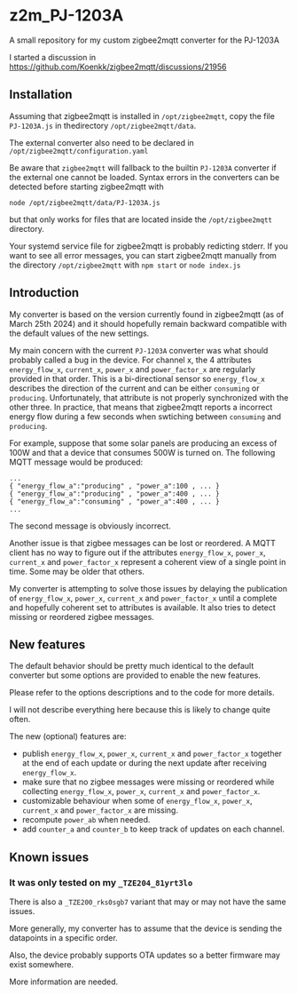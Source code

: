 # z2m_PJ-1203A
A small repository for my custom zigbee2mqtt converter for the PJ-1203A

I started a discussion in https://github.com/Koenkk/zigbee2mqtt/discussions/21956

## Installation

Assuming that zigbee2mqtt is installed in `/opt/zigbee2mqtt`, copy the file `PJ-1203A.js` in thedirectory `/opt/zigbee2mqtt/data`. 
 
The external converter also need to be declared in `/opt/zigbee2mqtt/configuration.yaml`
   
Be aware that `zigbee2mqtt` will fallback to the builtin `PJ-1203A` converter if the external one cannot be loaded.
Syntax errors in the converters can be detected before starting zigbee2mqtt with 

    node /opt/zigbee2mqtt/data/PJ-1203A.js
    
but that only works for files that are located inside the `/opt/zigbee2mqtt` directory.

Your systemd service file for zigbee2mqtt is probably redicting stderr. If you want to see all error messages, you can start zigbee2mqtt manually from the directory `/opt/zigbee2mqtt` with `npm start` or `node index.js`

## Introduction

My converter is based on the version currently found in zigbee2mqtt (as of March 25th 2024) and it should hopefully remain backward compatible with the default values of the new settings.

My main concern with the current `PJ-1203A` converter was what should probably called a bug in the device. For channel x, the 4 attributes `energy_flow_x`, `current_x`, `power_x` and `power_factor_x` are regularly provided in that order. This is a bi-directional sensor so `energy_flow_x` describes the direction of the current and can be either `consuming` or `producing`. Unfortunately, that attribute is not properly synchronized with the other three. In practice, that means that zigbee2mqtt reports a incorrect energy flow during a few seconds when swtiching  between `consuming` and `producing`.

For example, suppose that some solar panels are producing an excess of 100W and that a device that consumes 500W is turned on. The following MQTT message would be produced:

    ...
    { "energy_flow_a":"producing" , "power_a":100 , ... } 
    { "energy_flow_a":"producing" , "power_a":400 , ... } 
    { "energy_flow_a":"consuming" , "power_a":400 , ... } 
    ...
    
The second message is obviously incorrect. 

Another issue is that zigbee messages can be lost or reordered. A MQTT client has no way to figure out if the attributes `energy_flow_x`, `power_x`, `current_x` and `power_factor_x` represent a coherent view of a single point in time. Some may be older that others. 

My converter is attempting to solve those issues by delaying the publication of `energy_flow_x`, `power_x`, `current_x` and `power_factor_x` until a complete and hopefully coherent set to attributes is available. It also tries to detect missing or reordered zigbee messages. 

## New features

The default behavior should be pretty much identical to the default converter but some options
are provided to enable the new features. 

Please refer to the options descriptions and to the code for more details. 

I will not describe everything here because this is likely to change quite often.

The new (optional) features are:
  - publish `energy_flow_x`, `power_x`, `current_x` and `power_factor_x` together at the end of each update 
    or during the next update after receiving `energy_flow_x`. 
  - make sure that no zigbee messages were missing or reordered while collecting `energy_flow_x`, 
    `power_x`, `current_x` and `power_factor_x`.
  - customizable behaviour when some of `energy_flow_x`, `power_x`, `current_x` and `power_factor_x` are missing.
  - recompute `power_ab` when needed.
  - add `counter_a` and `counter_b` to keep track of updates on each channel. 

## Known issues

### It was only tested on my `_TZE204_81yrt3lo`

There is also a `_TZE200_rks0sgb7` variant that may or may not have the same issues. 

More generally, my converter has to assume that the device is sending the datapoints 
in a specific order. 

Also, the device probably supports OTA updates so a better firmware may exist somewhere.

More information are needed. 

